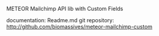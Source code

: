 METEOR Mailchimp API lib with Custom Fields


documentation: Readme.md
git repository: http://github.com/biomassives/meteor-mailchimp-custom
